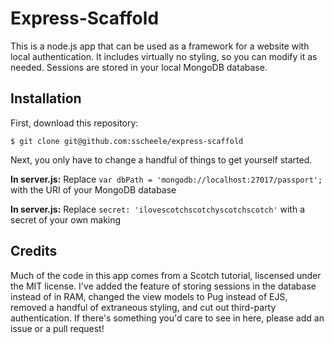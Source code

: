 # Express-Scaffold
This is a node.js app that can be used as a framework for a website with local authentication. It includes virtually no styling, so you can modify it as needed. Sessions are stored in your local MongoDB database.

## Installation
First, download this repository:
```
$ git clone git@github.com:sscheele/express-scaffold
```
Next, you only have to change a handful of things to get yourself started.

**In server.js:** Replace `var dbPath = 'mongodb://localhost:27017/passport';` with the URI of your MongoDB database

**In server.js:** Replace `secret: 'ilovescotchscotchyscotchscotch'` with a secret of your own making

## Credits
Much of the code in this app comes from a Scotch tutorial, liscensed under the MIT license. I've added the feature of storing sessions in the database instead of in RAM, changed the view models to Pug instead of EJS, removed a handful of extraneous styling, and cut out third-party authentication. If there's something you'd care to see in here, please add an issue or a pull request!
